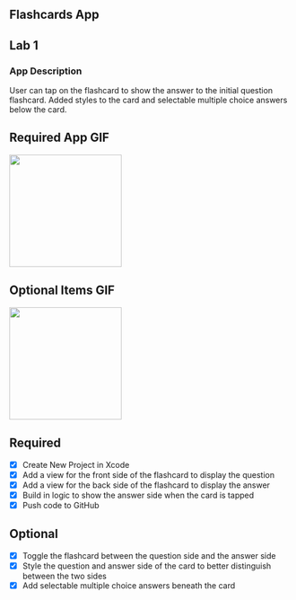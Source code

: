 ## Flashcards App

## Lab 1

### App Description
User can tap on the flashcard to show the answer to the initial question flashcard.
Added styles to the card and selectable multiple choice answers below the card.

## Required App GIF
<img src="https://media.giphy.com/media/lrRc4pxewUsUhZYj4n/giphy.gif" width=200><br>

## Optional Items GIF
<img src="https://media.giphy.com/media/O9NFwfSbndC0JhABeK/giphy.gif" width=200><br>

## Required
- [x] Create New Project in Xcode
- [x] Add a view for the front side of the flashcard to display the question
- [x] Add a view for the back side of the flashcard to display the answer
- [x] Build in logic to show the answer side when the card is tapped
- [x] Push code to GitHub
## Optional
- [x] Toggle the flashcard between the question side and the answer side
- [x] Style the question and answer side of the card to better distinguish between the two sides
- [x] Add selectable multiple choice answers beneath the card
